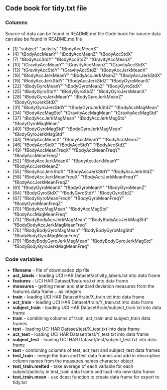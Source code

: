 ## Code book for tidy.txt file

### Columns
Source of data can be found in README.md file
Code book for source data can also be found in README.md file

* [1] "subject"                       "activity"                     "tBodyAccMeanX"               
* [4] "tBodyAccMeanY"                 "tBodyAccMeanZ"                "tBodyAccStdX"                
* [7] "tBodyAccStdY"                  "tBodyAccStdZ"                 "tGravityAccMeanX"            
* [10] "tGravityAccMeanY"             "tGravityAccMeanZ"             "tGravityAccStdX"             
* [13] "tGravityAccStdY"              "tGravityAccStdZ"              "tBodyAccJerkMeanX"           
* [16] "tBodyAccJerkMeanY"            "tBodyAccJerkMeanZ"            "tBodyAccJerkStdX"            
* [19] "tBodyAccJerkStdY"             "tBodyAccJerkStdZ"             "tBodyGyroMeanX"              
* [22] "tBodyGyroMeanY"               "tBodyGyroMeanZ"               "tBodyGyroStdX"               
* [25] "tBodyGyroStdY"                "tBodyGyroStdZ"                "tBodyGyroJerkMeanX"          
* [28] "tBodyGyroJerkMeanY"           "tBodyGyroJerkMeanZ"           "tBodyGyroJerkStdX"           
* [31] "tBodyGyroJerkStdY"            "tBodyGyroJerkStdZ"            "tBodyAccMagMean"             
* [34] "tBodyAccMagStd"               "tGravityAccMagMean"           "tGravityAccMagStd"           
* [37] "tBodyAccJerkMagMean"          "tBodyAccJerkMagStd"           "tBodyGyroMagMean"            
* [40] "tBodyGyroMagStd"              "tBodyGyroJerkMagMean"         "tBodyGyroJerkMagStd"         
* [43] "fBodyAccMeanX"                "fBodyAccMeanY"                "fBodyAccMeanZ"               
* [46] "fBodyAccStdX"                 "fBodyAccStdY"                 "fBodyAccStdZ"                
* [49] "fBodyAccMeanFreqX"            "fBodyAccMeanFreqY"            "fBodyAccMeanFreqZ"           
* [52] "fBodyAccJerkMeanX"            "fBodyAccJerkMeanY"            "fBodyAccJerkMeanZ"           
* [55] "fBodyAccJerkStdX"             "fBodyAccJerkStdY"             "fBodyAccJerkStdZ"            
* [58] "fBodyAccJerkMeanFreqX"        "fBodyAccJerkMeanFreqY"        "fBodyAccJerkMeanFreqZ"       
* [61] "fBodyGyroMeanX"               "fBodyGyroMeanY"               "fBodyGyroMeanZ"              
* [64] "fBodyGyroStdX"                "fBodyGyroStdY"                "fBodyGyroStdZ"               
* [67] "fBodyGyroMeanFreqX"           "fBodyGyroMeanFreqY"           "fBodyGyroMeanFreqZ"          
* [70] "fBodyAccMagMean"              "fBodyAccMagStd"               "fBodyAccMagMeanFreq"         
* [73] "fBodyBodyAccJerkMagMean"      "fBodyBodyAccJerkMagStd"       "fBodyBodyAccJerkMagMeanFreq" 
* [76] "fBodyBodyGyroMagMean"         "fBodyBodyGyroMagStd"          "fBodyBodyGyroMagMeanFreq"    
* [79] "fBodyBodyGyroJerkMagMean"     "fBodyBodyGyroJerkMagStd"      "fBodyBodyGyroJerkMagMeanFreq"

### Code variables
 
* __filename__ - file of downloaded zip file
* __act_labels__ - loading UCI HAR Dataset/activity_labels.txt into data frame
* __features__ - UCI HAR Dataset/features.txt into data frame
* __measures__ - getting mean and standard deviation measures from the features data frame... as integers
* __train__ - loading UCI HAR Dataset/train/X_train.txt into data frame
* __act_train__ - loading UCI HAR Dataset/train/Y_train.txt into data frame
* __subject_train__ - loading UCI HAR Dataset/train/subject_train.txt into data frame
* __train__ - combining columns of train, act_train and subject_train data frames
* __test__ - loading UCI HAR Dataset/test/X_test.txt into data frame
* __act_test__ - loading UCI HAR Dataset/test/Y_test.txt into data frame
* __subject_test__ - loading UCI HAR Dataset/test/subject_test.txt into data frame
* __test__ - combining columns of test, act_test and subject_test data frames
* __test_train__ - merge the train and test data frames and add in descriptive column names from the measures.names character object
* __test_train.melted__ - take average of each variable for each subject/activity in test_train data frame and load into new data frame
* __test_train.mean__ - use dcast function to create data frame for export to tidy.txt
